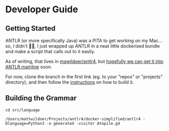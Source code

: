 # Developer Guide

## Getting Started

ANTLR (or more specifically Java) was a PITA to get working on my Mac... so, I didn't 🤷‍♂️, I just wrapped up ANTLR in a neat little dockerised bundle and make a script that calls out to it easily.

As of writing, that lives in [mawildoer/antlr4](https://github.com/mawildoer/antlr4/tree/mawildoer/simplified-portable-docker/docker-simplified), but [hopefully we can get it into ANTLR mainline](https://github.com/antlr/antlr4/pull/4244) soon.

For now, clone the branch in the first link (eg. to your "repos" or "projects" directory), and then follow the [instructions](https://github.com/mawildoer/antlr4/tree/mawildoer/simplified-portable-docker/docker-simplified) on how to build it.

## Building the Grammar

`cd src/language`

`/Users/mattwildoer/Projects/antlr4/docker-simplified/antlr4 -Dlanguage=Python3 -o generated -visitor Atopile.g4`
